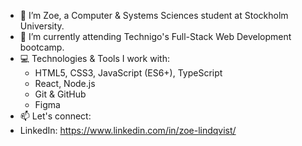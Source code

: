 - 👋 I’m Zoe, a Computer & Systems Sciences student at Stockholm University.
- 🌱 I’m currently attending Technigo's Full-Stack Web Development bootcamp. 
- 💻 Technologies & Tools I work with:
  - HTML5, CSS3, JavaScript (ES6+), TypeScript
  - React, Node.js
  - Git & GitHub
  - Figma
- 📫 Let's connect: 
- LinkedIn: https://www.linkedin.com/in/zoe-lindqvist/


<!---
zoe-lindqvist/zoe-lindqvist is a ✨ special ✨ repository because its `README.md` (this file) appears on your GitHub profile.
You can click the Preview link to take a look at your changes.
--->
